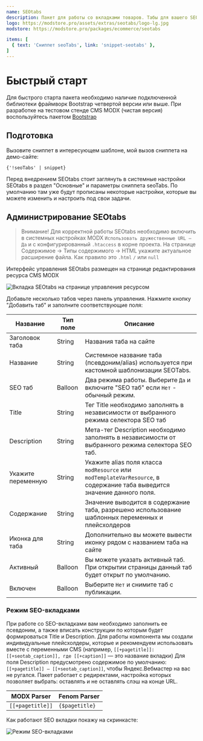 ```yaml
---
name: SEOtabs
description: Пакет для работы со вкладками товаров. Табы для вашего SEO
logo: https://modstore.pro/assets/extras/seotabs/logo-lg.jpg
modstore: https://modstore.pro/packages/ecommerce/seotabs

items: [
  { text: 'Сниппет seoTabs', link: 'snippet-seotabs' },
]
---
```

# Быстрый старт

Для быстрого старта пакета необходимо наличие подключенной библиотеки фраймворк Bootstrap четвертой версии или выше. При разработке на тестовом стенде CMS MODX (чистая версия) воспользуйтесь пакетом [Bootstrap](https://modstore.pro/packages/sites-themes/theme.bootstrap)

## Подготовка

Вызовите сниппет в интересующем шаблоне, мой вызов сниппета на демо-сайте:

```fenom
{'!seoTabs' | snippet}
```

Перед внедрением SEOtabs стоит заглянуть в системные настройки SEOtabs в раздел "Основные" и параметры сниппета seoTabs. По умолчанию там уже будут прописаны некоторые настройки, которые вы можете изменить и настроить под свои задачи.

## Администрирование SEOtabs

> Внимание! Для корректной работы SEOtabs необходимо включить в системных настройках MODX `Использовать дружественные URL — Да` и с конфигурированный `.htaccess` в корне проекта. На странице Содержимое -> Типы содержимого -> HTML укажите актуальное расширение файла. Как правило это `.html` `/` или `null`

Интерфейс управления SEOtabs размещен на странице редактирования ресурса CMS MODX

![Вкладка SEOtabs на странице управления ресурсом](https://file.modx.pro/files/b/2/e/b2e64ffe3bdf630fd48bce205b8fb223.png)

Добавьте несколько табов через панель управления. Нажмите кнопку "Добавить таб" и заполните соответствующие поля:

| Название           | Тип поле | Описание                                                                                                                 |
|--------------------|----------|--------------------------------------------------------------------------------------------------------------------------|
| Заголовок таба     | String   | Названия таба на сайте                                                                                                   |
| Название           | String   | Системное название таба (псевдоним/alias) используется при кастомной шаблонизации SEOTabs.                               |
| SEO таб            | Balloon  | Два режима работы. Выберите `Да` и включите "SEO таб" если `Нет` - обычный режим.                                        |
| Title              | String   | Тег Title необходимо заполнять в независимости от выбранного режима селектора SEO таб                                    |
| Description        | String   | Мета-тег Description необходимо заполнять в независимости от выбранного режима селектора SEO таб.                        |
| Укажите переменную | String   | Укажите alias поля класса `modResource` или `modTemplateVarResource`, в содержание таба выведится значение данного поля. |
| Содержание         | String   | Значение выводится в содержание таба, разрешено использование шаблонных переменных и плейсхолдеров                       |
| Иконка для таба    | String   | Дополнительно вы можете вывести иконку рядом с названием таба на сайте                                                   |
| Активный           | Balloon  | Вы можете указать активный таб. При открытии страницы данный таб будет открыт по умолчанию.                              |
| Включен            | Balloon  | Выберите `Нет` и снимите таб с публикации.                                                                               |

### Режим SEO-вкладками

При работе со SEO-вкладками вам необходимо заполнить ее псевдоним, а также вписать конструкции по которым будет формироваться Title и Description. Для работы компонента мы создали индивидуальные плейсхолдеры, которые и рекомендуем использовать вместе с переменными CMS (например, `[[+pagetitle]]: [[+seotab_caption]], где [[+caption]]` — это название вкладки)
Для поля Description предусмотрено содержимое по умолчанию: `[[+pagetitle]] — [[+seotab_caption]]`, чтобы Яндекс.Вебмастер на вас не ругался.
Пакет работает с редиректами, настройка которых позволяет выбрать: оставлять и не оставлять слэш на конце URL.

| MODX Parser      | Fenom Parser   |
|------------------|----------------|
| `[[+pagetitle]]` | `{$pagetitle}` |

Как работают SEO вкладки покажу на скринкасте:

![Режим SEO-вкладками](https://file.modx.pro/files/6/4/d/64d6c9cad5fcabc9463dcd7a74a78c0c.gif)
